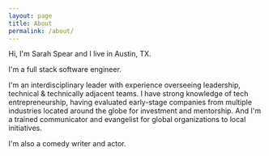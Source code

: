 ```yaml
---
layout: page
title: About
permalink: /about/
---
```


Hi, I'm Sarah Spear and I live in Austin, TX. 

I'm a full stack software engineer.

I'm an interdisciplinary leader with experience overseeing leadership, technical & technically adjacent teams. I have strong knowledge of tech entrepreneurship, having evaluated early-stage companies from multiple industries located around the globe for investment and mentorship. And I'm a trained communicator and evangelist for global organizations to local initiatives.

I'm also a comedy writer and actor.